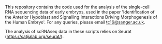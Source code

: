 This repository contains the code used for the analysis of the single-cell RNA sequencing data of early embryos, used in the paper 'Identification of the Anterior Hypoblast and Signalling Interactions Driving Morphogenesis of the Human Embryo'.
For any queries, please email tc16@sanger.ac.uk.

The analysis of scRNAseq data in these scripts relies on Seurat (https://satijalab.org/seurat/). 

